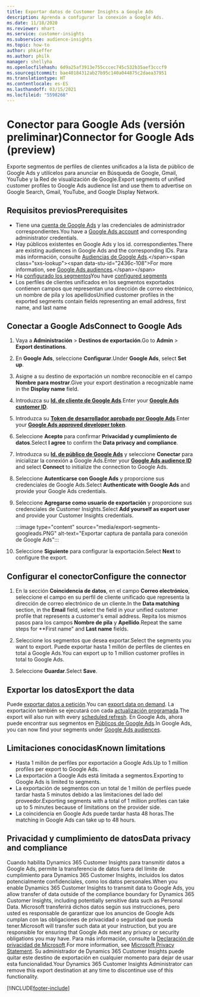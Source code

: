 ```yaml
---
title: Exportar datos de Customer Insights a Google Ads
description: Aprenda a configurar la conexión a Google Ads.
ms.date: 11/18/2020
ms.reviewer: mhart
ms.service: customer-insights
ms.subservice: audience-insights
ms.topic: how-to
author: phkieffer
ms.author: philk
manager: shellyha
ms.openlocfilehash: 6d9a25af3913e755cccec745c532b35aef3cccf9
ms.sourcegitcommit: bae40184312ab27b95c140a044875c2daea37951
ms.translationtype: HT
ms.contentlocale: es-ES
ms.lasthandoff: 03/15/2021
ms.locfileid: "5598268"
---
```

# <a name="connector-for-google-ads-preview"></a><span data-ttu-id="2436c-103">Conector para Google Ads (versión preliminar)</span><span class="sxs-lookup"><span data-stu-id="2436c-103">Connector for Google Ads (preview)</span></span>

<span data-ttu-id="2436c-104">Exporte segmentos de perfiles de clientes unificados a la lista de público de Google Ads y utilícelos para anunciar en Búsqueda de Google, Gmail, YouTube y la Red de visualización de Google.</span><span class="sxs-lookup"><span data-stu-id="2436c-104">Export segments of unified customer profiles to Google Ads audience list and use them to advertise on Google Search, Gmail, YouTube, and Google Display Network.</span></span> 

## <a name="prerequisites"></a><span data-ttu-id="2436c-105">Requisitos previos</span><span class="sxs-lookup"><span data-stu-id="2436c-105">Prerequisites</span></span>

-   <span data-ttu-id="2436c-106">Tiene una [cuenta de Google Ads](https://ads.google.com/) y las credenciales de administrador correspondientes.</span><span class="sxs-lookup"><span data-stu-id="2436c-106">You have a [Google Ads account](https://ads.google.com/) and corresponding administrator credentials.</span></span>
-   <span data-ttu-id="2436c-107">Hay públicos existentes en Google Ads y los id. correspondientes.</span><span class="sxs-lookup"><span data-stu-id="2436c-107">There are existing audiences in Google Ads and the corresponding IDs.</span></span> <span data-ttu-id="2436c-108">Para más información, consulte [Audiencias de Google Ads](https://support.google.com/google-ads/answer/7558048?hl=en#:~:text=Audience%20lists%20is%20a%20section,Display%20Network%20through%20remarketing%20campaigns.).</span><span class="sxs-lookup"><span data-stu-id="2436c-108">For more information, see [Google Ads audiences](https://support.google.com/google-ads/answer/7558048?hl=en#:~:text=Audience%20lists%20is%20a%20section,Display%20Network%20through%20remarketing%20campaigns.).</span></span>
-   <span data-ttu-id="2436c-109">Ha [configurado los segmentos](segments.md)</span><span class="sxs-lookup"><span data-stu-id="2436c-109">You have [configured segments](segments.md)</span></span>
-   <span data-ttu-id="2436c-110">Los perfiles de clientes unificados en los segmentos exportados contienen campos que representan una dirección de correo electrónico, un nombre de pila y los apellidos</span><span class="sxs-lookup"><span data-stu-id="2436c-110">Unified customer profiles in the exported segments contain fields representing an email address, first name, and last name</span></span>

## <a name="connect-to-google-ads"></a><span data-ttu-id="2436c-111">Conectar a Google Ads</span><span class="sxs-lookup"><span data-stu-id="2436c-111">Connect to Google Ads</span></span>

1. <span data-ttu-id="2436c-112">Vaya a **Administración** > **Destinos de exportación**.</span><span class="sxs-lookup"><span data-stu-id="2436c-112">Go to **Admin** > **Export destinations**.</span></span>

1. <span data-ttu-id="2436c-113">En **Google Ads**, seleccione **Configurar**.</span><span class="sxs-lookup"><span data-stu-id="2436c-113">Under **Google Ads**, select **Set up**.</span></span>

1. <span data-ttu-id="2436c-114">Asigne a su destino de exportación un nombre reconocible en el campo **Nombre para mostrar**.</span><span class="sxs-lookup"><span data-stu-id="2436c-114">Give your export destination a recognizable name in the **Display name** field.</span></span>

1. <span data-ttu-id="2436c-115">Introduzca su **[Id. de cliente de Google Ads](https://support.google.com/google-ads/answer/1704344)**.</span><span class="sxs-lookup"><span data-stu-id="2436c-115">Enter your **[Google Ads customer ID](https://support.google.com/google-ads/answer/1704344)**.</span></span>

1. <span data-ttu-id="2436c-116">Introduzca su **[Token de desarrollador aprobado por Google Ads](https://developers.google.com/google-ads/api/docs/first-call/dev-token)**.</span><span class="sxs-lookup"><span data-stu-id="2436c-116">Enter your **[Google Ads approved developer token](https://developers.google.com/google-ads/api/docs/first-call/dev-token)**.</span></span>

1. <span data-ttu-id="2436c-117">Seleccione **Acepto** para confirmar **Privacidad y cumplimiento de datos**.</span><span class="sxs-lookup"><span data-stu-id="2436c-117">Select **I agree** to confirm the **Data privacy and compliance**.</span></span>

1. <span data-ttu-id="2436c-118">Introduzca su **[Id. de público de Google Ads](https://support.google.com/google-ads/answer/7558048?hl=en#:~:text=Audience%20lists%20is%20a%20section,Display%20Network%20through%20remarketing%20campaigns.)** y seleccione **Conectar** para inicializar la conexión a Google Ads.</span><span class="sxs-lookup"><span data-stu-id="2436c-118">Enter your **[Google Ads audience ID](https://support.google.com/google-ads/answer/7558048?hl=en#:~:text=Audience%20lists%20is%20a%20section,Display%20Network%20through%20remarketing%20campaigns.)** and select **Connect** to initialize the connection to Google Ads.</span></span>

1. <span data-ttu-id="2436c-119">Seleccione **Autenticarse con Google Ads** y proporcione sus credenciales de Google Ads.</span><span class="sxs-lookup"><span data-stu-id="2436c-119">Select **Authenticate with Google Ads** and provide your Google Ads credentials.</span></span>

1. <span data-ttu-id="2436c-120">Seleccione **Agregarse como usuario de exportación** y proporcione sus credenciales de Customer Insights.</span><span class="sxs-lookup"><span data-stu-id="2436c-120">Select **Add yourself as export user** and provide your Customer Insights credentials.</span></span>

   :::image type="content" source="media/export-segments-googleads.PNG" alt-text="Exportar captura de pantalla para conexión de Google Ads":::

1. <span data-ttu-id="2436c-122">Seleccione **Siguiente** para configurar la exportación.</span><span class="sxs-lookup"><span data-stu-id="2436c-122">Select **Next** to configure the export.</span></span>

## <a name="configure-the-connector"></a><span data-ttu-id="2436c-123">Configurar el conector</span><span class="sxs-lookup"><span data-stu-id="2436c-123">Configure the connector</span></span>

1. <span data-ttu-id="2436c-124">En la sección **Coincidencia de datos**, en el campo **Correo electrónico**, seleccione el campo en su perfil de cliente unificado que representa la dirección de correo electrónico de un cliente.</span><span class="sxs-lookup"><span data-stu-id="2436c-124">In the **Data matching** section, in the **Email** field, select the field in your unified customer profile that represents a customer's email address.</span></span> <span data-ttu-id="2436c-125">Repita los mismos pasos para los campos **Nombre de pila** y **Apellido**.</span><span class="sxs-lookup"><span data-stu-id="2436c-125">Repeat the same steps for \*\*First name" and **Last name** fields.</span></span>

1. <span data-ttu-id="2436c-126">Seleccione los segmentos que desea exportar.</span><span class="sxs-lookup"><span data-stu-id="2436c-126">Select the segments you want to export.</span></span> <span data-ttu-id="2436c-127">Puede exportar hasta 1 millón de perfiles de clientes en total a Google Ads.</span><span class="sxs-lookup"><span data-stu-id="2436c-127">You can export up to 1 million customer profiles in total to Google Ads.</span></span>

1. <span data-ttu-id="2436c-128">Seleccione **Guardar**.</span><span class="sxs-lookup"><span data-stu-id="2436c-128">Select **Save**.</span></span>

## <a name="export-the-data"></a><span data-ttu-id="2436c-129">Exportar los datos</span><span class="sxs-lookup"><span data-stu-id="2436c-129">Export the data</span></span>

<span data-ttu-id="2436c-130">Puede [exportar datos a petición](export-destinations.md).</span><span class="sxs-lookup"><span data-stu-id="2436c-130">You can [export data on demand](export-destinations.md).</span></span> <span data-ttu-id="2436c-131">La exportación también se ejecutará con cada [actualización programada](system.md#schedule-tab).</span><span class="sxs-lookup"><span data-stu-id="2436c-131">The export will also run with every [scheduled refresh](system.md#schedule-tab).</span></span> <span data-ttu-id="2436c-132">En Google Ads, ahora puede encontrar sus segmentos en [Públicos de Google Ads](https://support.google.com/google-ads/answer/7558048?hl=en/).</span><span class="sxs-lookup"><span data-stu-id="2436c-132">In Google Ads, you can now find your segments under [Google Ads audiences](https://support.google.com/google-ads/answer/7558048?hl=en/).</span></span>

## <a name="known-limitations"></a><span data-ttu-id="2436c-133">Limitaciones conocidas</span><span class="sxs-lookup"><span data-stu-id="2436c-133">Known limitations</span></span>

- <span data-ttu-id="2436c-134">Hasta 1 millón de perfiles por exportación a Google Ads.</span><span class="sxs-lookup"><span data-stu-id="2436c-134">Up to 1 million profiles per export to Google Ads.</span></span>
- <span data-ttu-id="2436c-135">La exportación a Google Ads está limitada a segmentos.</span><span class="sxs-lookup"><span data-stu-id="2436c-135">Exporting to Google Ads is limited to segments.</span></span>
- <span data-ttu-id="2436c-136">La exportación de segmentos con un total de 1 millón de perfiles puede tardar hasta 5 minutos debido a las limitaciones del lado del proveedor.</span><span class="sxs-lookup"><span data-stu-id="2436c-136">Exporting segments with a total of 1 million profiles can take up to 5 minutes because of limitations on the provider side.</span></span> 
- <span data-ttu-id="2436c-137">La coincidencia en Google Ads puede tardar hasta 48 horas.</span><span class="sxs-lookup"><span data-stu-id="2436c-137">The matching in Google Ads can take up to 48 hours.</span></span>

## <a name="data-privacy-and-compliance"></a><span data-ttu-id="2436c-138">Privacidad y cumplimiento de datos</span><span class="sxs-lookup"><span data-stu-id="2436c-138">Data privacy and compliance</span></span>

<span data-ttu-id="2436c-139">Cuando habilita Dynamics 365 Customer Insights para transmitir datos a Google Ads, permite la transferencia de datos fuera del límite de cumplimiento para Dynamics 365 Customer Insights, incluidos los datos potencialmente confidenciales, como los datos personales.</span><span class="sxs-lookup"><span data-stu-id="2436c-139">When you enable Dynamics 365 Customer Insights to transmit data to Google Ads, you allow transfer of data outside of the compliance boundary for Dynamics 365 Customer Insights, including potentially sensitive data such as Personal Data.</span></span> <span data-ttu-id="2436c-140">Microsoft transferirá dichos datos según sus instrucciones, pero usted es responsable de garantizar que los anuncios de Google Ads cumplan con las obligaciones de privacidad o seguridad que pueda tener.</span><span class="sxs-lookup"><span data-stu-id="2436c-140">Microsoft will transfer such data at your instruction, but you are responsible for ensuring that Google Ads meet any privacy or security obligations you may have.</span></span> <span data-ttu-id="2436c-141">Para más información, consulte la [Declaración de privacidad de Microsoft](https://go.microsoft.com/fwlink/?linkid=396732).</span><span class="sxs-lookup"><span data-stu-id="2436c-141">For more information, see [Microsoft Privacy Statement](https://go.microsoft.com/fwlink/?linkid=396732).</span></span>
<span data-ttu-id="2436c-142">Su administrador de Dynamics 365 Customer Insights puede quitar este destino de exportación en cualquier momento para dejar de usar esta funcionalidad.</span><span class="sxs-lookup"><span data-stu-id="2436c-142">Your Dynamics 365 Customer Insights Administrator can remove this export destination at any time to discontinue use of this functionality.</span></span>


[!INCLUDE[footer-include](../includes/footer-banner.md)]